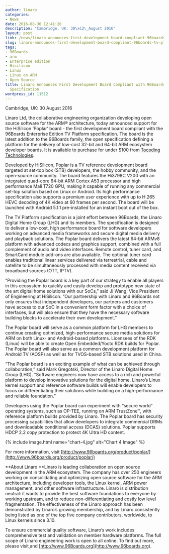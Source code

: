 ```yaml
---
author: linaro
categories:
- News
date: 2016-08-30 12:41:20
description: "Cambridge, UK: 30\xC2\_August 2016"
layout: post
link: /news/linaro-announces-first-development-board-compliant-96boards-tv-platform-specification/
slug: linaro-announces-first-development-board-compliant-96boards-tv-platform-specification
tags:
- 96Boards
- arm
- Enterprise edition
- Hisilicon
- Linux
- Linux on ARM
- Open Source
title: Linaro Announces First Development Board Compliant with 96Boards TV Platform
  Specification
wordpress_id: 11512
---
```


Cambridge, UK: 30 August 2016

Linaro Ltd, the collaborative engineering organization developing open source software for the ARM® architecture, today announced support for the HiSilicon ‘Poplar’ board - the first development board compliant with the 96Boards Enterprise Edition TV Platform specification. The board is the latest addition to the 96Boards family, the open specification defining a platform for the delivery of low-cost 32-bit and 64-bit ARM ecosystem developer boards. It is available to purchase for under $100 from [Tocoding](http://en.tocoding.com/index.php/96boards-poplar/)[ Technologies](http://en.tocoding.com/index.php/96boards-poplar/).

Developed by HiSilicon, Poplar is a TV reference development board targeted at set-top box (STB) developers, the hobby community, and the open-source community. The board features the Hi3798C V200 with an integrated quad-core 64-bit ARM Cortex A53 processor and high performance Mali T720 GPU, making it capable of running any commercial set-top solution based on Linux or Android. Its high performance specification also supports a premium user experience with up to H.265 HEVC decoding of 4K video at 60 frames per second. The board will be launched with Android 5.1.1 pre-installed for an instant boot out of the box.

The TV Platform specification is a joint effort between 96Boards, the Linaro Digital Home Group (LHG) and its members. The specification is designed to deliver a low-cost, high performance board for software developers working on advanced media frameworks and secure digital media delivery and playback solutions. The Poplar board delivers the latest 64-bit ARMv8 platform with advanced codecs and graphics support, combined with a full complement of audio and video interfaces. Remote control, tuner card, and SmartCard module add-ons are also available. The optional tuner card enables traditional linear services delivered via terrestrial, cable and satellite to be simultaneously processed with media content received via broadband sources (OTT, IPTV).

“Providing the Poplar board is a key part of our strategy to enable all players in this ecosystem to quickly and easily develop and prototype new state of the art digital home solutions with our SoCs,” said Ji Wang, Vice President of Engineering at HiSilicon. “Our partnership with Linaro and 96Boards not only ensures that independent developers, our partners and customers have access to our SoC in a convenient form factor with a choice of interfaces, but will also ensure that they have the necessary software building blocks to accelerate their own development.”

The Poplar board will serve as a common platform for LHG members to continue creating optimized, high-performance secure media solutions for ARM on both Linux- and Android-based platforms. Licensees of the RDK (Linux) will be able to create Open Embedded/Yocto RDK builds for Poplar. The Poplar board will also serve as a common development platform for Android TV (AOSP) as well as for TVOS-based STB solutions used in China.

“The Poplar board is an exciting example of what can be achieved through collaboration,” said Mark Gregotski, Director of the Linaro Digital Home Group (LHG). “Software engineers now have access to a rich and powerful platform to develop innovative solutions for the digital home. Linaro’s Linux kernel support and reference software builds will enable developers to focus on differentiating their solutions while building on a high-performance and reliable foundation.”

Developers using the Poplar board can experiment with “secure world” operating systems, such as OP-TEE, running on ARM TrustZone™, with reference platform builds provided by Linaro. The Poplar board has security processing capabilities that allow developers to integrate commercial DRMs and downloadable conditional access (DCAS) solutions. Poplar supports HDCP 2.2 copy protection to protect 4K Ultra HD content.


{% include image.html name="chart-4.jpg" alt="Chart 4 Image" %}











































For more information, visit [http://www.96boards.org/product/poplar/](http://www.96boards.org/product/poplar/)

**About Linaro
**Linaro is leading collaboration on open source development in the ARM ecosystem. The company has over 250 engineers working on consolidating and optimizing open source software for the ARM architecture, including developer tools, the Linux kernel, ARM power management, and other software infrastructure. Linaro is distribution neutral: it wants to provide the best software foundations to everyone by working upstream, and to reduce non-differentiating and costly low level fragmentation. The effectiveness of the Linaro approach has been demonstrated by Linaro’s growing membership, and by Linaro consistently being listed as one of the top five company contributors, worldwide, to Linux kernels since 3.10.

To ensure commercial quality software, Linaro’s work includes comprehensive test and validation on member hardware platforms. The full scope of Linaro engineering work is open to all online. To find out more, please visit[ ](/) and [http://www.96Boards.org](http://www.96boards.org).